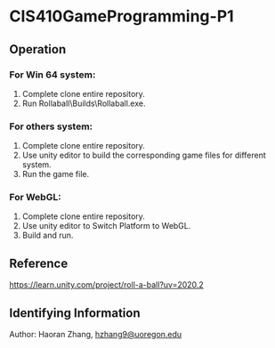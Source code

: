 # **CIS410GameProgramming-P1**
## **Operation**
### For Win 64 system:  
1. Complete clone entire repository.
2. Run Rollaball\Builds\Rollaball.exe.
### For others system:
1. Complete clone entire repository.  
2. Use unity editor to build the corresponding game files for different system.  
3. Run the game file.
### For WebGL:
1. Complete clone entire repository.  
2. Use unity editor to Switch Platform to WebGL.
3. Build and run.
## **Reference**
https://learn.unity.com/project/roll-a-ball?uv=2020.2
## **Identifying Information**
Author: Haoran Zhang, hzhang9@uoregon.edu
